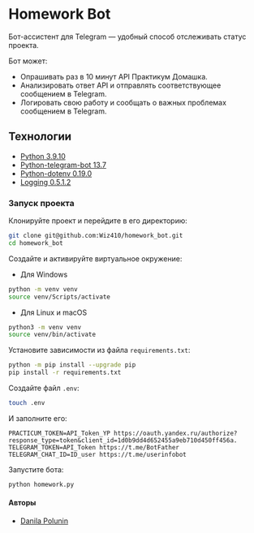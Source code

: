 # Homework Bot
Бот-ассистент для Telegram — удобный способ отслеживать статус проекта.

Бот может:
- Опрашивать раз в 10 минут API Практикум Домашка.
- Анализировать ответ API и отправлять соответствующее сообщением в Telegram.
- Логировать свою работу и сообщать о важных проблемах сообщением в Telegram.

## Технологии
- [Python 3.9.10](https://docs.python.org/3.9/index.html)
- [Python-telegram-bot 13.7](https://pypi.org/project/python-telegram-bot/13.7/)
- [Python-dotenv 0.19.0](https://pypi.org/project/python-dotenv/0.19.0/)
- [Logging 0.5.1.2](https://docs.python.org/3.9/library/logging.html)

### Запуск проекта
Клонируйте проект и перейдите в его директорию:
```bash
git clone git@github.com:Wiz410/homework_bot.git
cd homework_bot
```

Cоздайте и активируйте виртуальное окружение:
- Для Windows
```bash
python -m venv venv
source venv/Scripts/activate
```

- Для Linux и macOS
```bash
python3 -m venv venv
source venv/bin/activate
```

Установите зависимости из файла `requirements.txt`:
```bash
python -m pip install --upgrade pip
pip install -r requirements.txt
```

Создайте файл `.env`:
```bash
touch .env
```

И заполните его:
```env
PRACTICUM_TOKEN=API_Token_YP https://oauth.yandex.ru/authorize?response_type=token&client_id=1d0b9dd4d652455a9eb710d450ff456a.
TELEGRAM_TOKEN=API_Token https://t.me/BotFather
TELEGRAM_CHAT_ID=ID_user https://t.me/userinfobot
```

Запустите бота:
```bash
python homework.py
```

#### Авторы
- [Danila Polunin](https://github.com/Wiz410)
